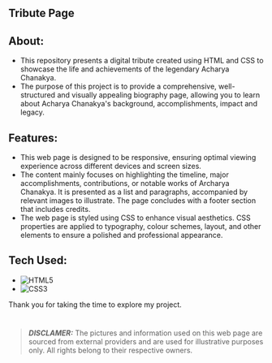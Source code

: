 ## Tribute Page

## About:
- This repository presents a digital tribute created using HTML and CSS to showcase the life and achievements of the legendary Acharya Chanakya.
- The purpose of this project is to provide a comprehensive, well-structured and visually appealing biography page, allowing you to learn about Acharya Chanakya's background, accomplishments, impact and legacy.

## Features:
- This web page is designed to be responsive, ensuring optimal viewing experience across different devices and screen sizes.
- The content mainly focuses on highlighting the timeline, major accomplishments, contributions, or notable works of Archarya Chanakya. It is presented as a list and paragraphs, accompanied by relevant images to illustrate. The page concludes with a footer section that includes credits.
- The web page is styled using CSS to enhance visual aesthetics. CSS properties are applied to typography, colour schemes, layout, and other elements to ensure a polished and professional appearance.

## Tech Used:
- ![HTML5](https://img.shields.io/badge/html5-%23E34F26.svg?style=for-the-badge&logo=html5&logoColor=white) 
- ![CSS3](https://img.shields.io/badge/css3-%231572B6.svg?style=for-the-badge&logo=css3&logoColor=white)

Thank you for taking the time to explore my project.

#
>**_DISCLAMER:_** The pictures and information used on this web page are sourced from external providers and are used for illustrative purposes only. All rights belong to their respective owners.
